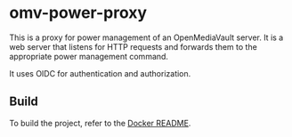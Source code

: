 # omv-power-proxy

This is a proxy for power management of an OpenMediaVault server. It is a web server that listens for HTTP requests and forwards them to the appropriate power management command.

It uses OIDC for authentication and authorization.

## Build

To build the project, refer to the [Docker README](README.Docker.md).

